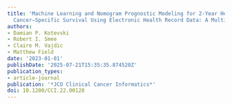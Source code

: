 ```yaml
---
title: 'Machine Learning and Nomogram Prognostic Modeling for 2-Year Head and Neck
  Cancer–Specific Survival Using Electronic Health Record Data: A Multisite Study'
authors:
- Damian P. Kotevski
- Robert I. Smee
- Claire M. Vajdic
- Matthew Field
date: '2023-01-01'
publishDate: '2025-07-21T15:35:35.874520Z'
publication_types:
- article-journal
publication: '*JCO Clinical Cancer Informatics*'
doi: 10.1200/CCI.22.00128
---
```


